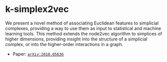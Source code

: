# k-simplex2vec

We present a novel method of associating Euclidean features to simplicial complexes, providing a way to use them as input to statistical and machine learning tools. This method extends the node2vec algorithm to simplices of higher dimensions, providing insight into the structure of a simplicial complex, or into the higher-order interactions in a graph.

* Paper: [`arXiv:2010.05636`][paper]
 
 [paper]: https://arxiv.org/abs/2010.05636
